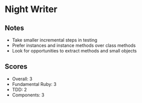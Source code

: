 # Night Writer

## Notes

* Take smaller incremental steps in testing
* Prefer instances and instance methods over class methods
* Look for opportunities to extract methods and small objects

## Scores

* Overall: 3
* Fundamental Ruby: 3
* TDD: 2
* Components: 3
